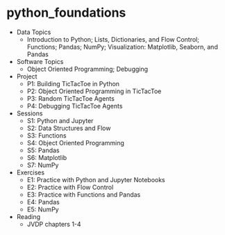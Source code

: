# python_foundations
*	Data Topics
    * Introduction to Python; Lists, Dictionaries, and Flow Control; Functions; Pandas; NumPy; Visualization: Matplotlib, Seaborn, and Pandas
*	Software Topics
    *	Object Oriented Programming; Debugging
*	Project
    * P1: Building TicTacToe in Python
    * P2: Object Oriented Programming in TicTacToe
    * P3: Random TicTacToe Agents
    * P4: Debugging TicTacToe Agents
*	Sessions
    * S1: Python and Jupyter
    * S2: Data Structures and Flow
    * S3: Functions 
    * S4: Object Oriented Programming
    * S5: Pandas
    * S6: Matplotlib
    * S7: NumPy
*	Exercises
    * E1: Practice with Python and Jupyter Notebooks
    * E2: Practice with Flow Control
    * E3: Practice with Functions and Pandas
    * E4: Pandas
    * E5: NumPy
*	Reading
    * JVDP chapters 1-4